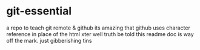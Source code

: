 # git-essential
a repo to teach git remote &amp; github
its amazing that github uses character reference in place of the html xter
well truth be told this readme doc is way off the mark. just gibberishing tins